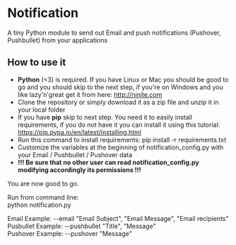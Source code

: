 # Notification
A tiny Python module to send out Email and push notifications (Pushover, Pushbullet) from your applications

## How to use it
* **Python** (<3) is required. If you have Linux or Mac you should be good to go and you should skip to the next step, if you're on Windows and you like lazy'n'great get it from here: http://ninite.com
* Clone the repository or simply download it as a zip file and unzip it in your local folder
* If you have **pip** skip to next step. You need it to easily install requirements, if you do not have it you can install it using this tutorial: https://pip.pypa.io/en/latest/installing.html 
* Run this command to install requirements: pip install -r requirements.txt
* Customize the variables at the beginning of notification_config.py with your Email / Pushbullet / Pushover data
* **!!! Be sure that no other user can read notification_config.py modifying accordingly its permissions !!!**

You are now good to go.

Run from command line:  
python notification.py

Email Example:     --email "Email Subject", "Email Message", "Email recipients"  
Pusbullet Example: --pushbullet "Title", "Message"  
Pushover Example:  --pushover "Message"  
